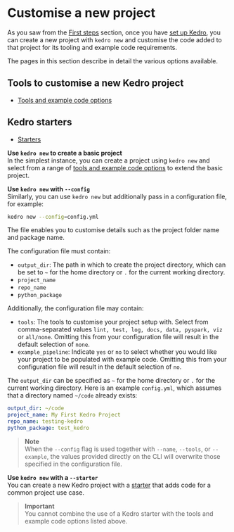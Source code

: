 # Customise a new project
As you saw from the [First steps](../get_started/new_project.md) section, once you have [set up Kedro](../get_started/install.md), you can create a new project with `kedro new` and customise the code added to that project for its tooling and example code requirements.

The pages in this section describe in detail the various options available.

## Tools to customise a new Kedro project
- [Tools and example code options](./new_project_tools.md)
## Kedro starters
- [Starters](./starters.md)


**Use `kedro new` to create a basic project** <br />
In the simplest instance, you can create a project using `kedro new` and select from a range of [tools and example code options](./new_project_tools.md) to extend the basic project.

**Use `kedro new` with `--config`** <br />
Similarly, you can use `kedro new` but additionally pass in a configuration file, for example:

```bash
kedro new --config=config.yml
```

The file enables you to customise details such as the project folder name and package name.

The configuration file must contain:

- `output_dir`: The path in which to create the project directory, which can be set to `~` for the home directory or `.` for the current working directory.
- `project_name`
- `repo_name`
- `python_package`

Additionally, the configuration file may contain:

- `tools`: The tools to customise your project setup with. Select from comma-separated values `lint, test, log, docs, data, pyspark, viz` or `all/none`. Omitting this from your configuration file will result in the default selection of `none`.
- `example_pipeline`: Indicate `yes` or `no` to select whether you would like your project to be populated with example code. Omitting this from your configuration file will result in the default selection of `no`.

The `output_dir` can be specified as `~` for the home directory or `.` for the current working directory. Here is an example `config.yml`, which assumes that a directory named `~/code` already exists:

```yaml
output_dir: ~/code
project_name: My First Kedro Project
repo_name: testing-kedro
python_package: test_kedro
```

> **Note**  
> When the `--config` flag is used together with `--name`, `--tools`, or `--example`, the values provided directly on the CLI will overwrite those specified in the configuration file.


**Use `kedro new` with a `--starter`** <br />
You can create a new Kedro project with a [starter](./starters.md) that adds code for a common project use case.

> **Important**  
> You cannot combine the use of a Kedro starter with the tools and example code options listed above.

